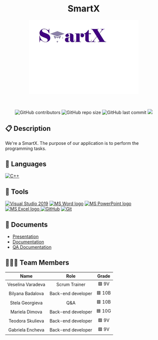 <h1 align="center">SmartX</h1>
<p align = "center">
  <a href=" rel="noopener">
  <img src="./images/Logo.png" alt="Logo" width=70% height=25%>
  </a>
</p>

<br>
<p align = "center">
    <img alt="GitHub contributors" src="https://img.shields.io/github/contributors/TDSkulieva22/smartx?style=flat-square">
    <img alt="GitHub repo size" src="https://img.shields.io/github/repo-size/TDSkulieva22/smartx?style=flat-square">
    <img alt="GitHub last commit" src="https://img.shields.io/github/last-commit/TDSkulieva22/smartx?style=flat-square">
    <img src="https://img.shields.io/github/languages/count/TDSkulieva22/smartx?style=flat-square">
</p>

## 📋 Description
We're a SmartX. The purpose of our application is to perform the programming tasks. 
## 🚀 Languages 
  <p align="left"> 
  <a href="https://www.cplusplus.com/"><img src="https://img.icons8.com/color/48/000000/c-plus-plus-logo.png" alt="C++"/></a>
  </p>

## 🔧 Tools 
  <p align="left"> 
  <a href="https://visualstudio.microsoft.com/"><img src="https://img.icons8.com/fluency/48/000000/visual-studio.png" alt="Visual Studio 2019"/></a>
    <a href="https://www.microsoft.com/en-ww/microsoft-365/word"><img src="https://img.icons8.com/fluency/48/000000/microsoft-word-2019.png" alt="MS Word logo" width=48px /></a>
    <a href="https://www.microsoft.com/en-us/microsoft-365/powerpoint"><img src="https://img.icons8.com/fluency/48/000000/microsoft-powerpoint-2019.png" alt="MS PowerPoint logo" width=48px />
    <a href="https://www.microsoft.com/en-us/microsoft-365/excel"><img src="https://img.icons8.com/fluency/48/000000/microsoft-excel-2019.png" alt="MS Excel logo"/>
     <a href="https://git-scm.com/"><img src="https://cdn-icons-png.flaticon.com/512/25/25231.png" alt="GitHub" heigh=48px width=48px/></a>
    <a href="https://git-scm.com/"><img src="https://img.icons8.com/color/48/000000/git.png" alt="Git"/></a>
    </a>
  </p> 
  
## 💼 Documents
+ [Presentation](./documentation/Presentation.pptx)
+ [Documentation](./documentation/Documentation.docx)
+ [QA Documentation](./documentation/QA_documentation.ods)


## 👨🏻‍💻 Team Members
| **Name** | **Role** | **Grade** |
| :---:   | :---: | :---: |
| Veselina Varadeva| Scrum Trainer | 🟩 9V |
| Bilyana Badalova |  Back-end developer | 🟥 10B |
| Stela Georgieva |  Q&A  | 🟥 10B |
| Mariela Dimova | Back-end developer  | 🟦 10G |
| Teodora Skulieva |  Back-end developer  | 🟩 9V  |
| Gabriela Encheva |  Back-end developer  | 🟩 9V  |

